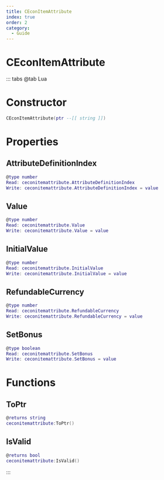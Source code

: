 ```yaml
---
title: CEconItemAttribute
index: true
order: 2
category:
  - Guide
---
```


# CEconItemAttribute

::: tabs
@tab Lua
# Constructor
```lua
CEconItemAttribute(ptr --[[ string ]])
```
# Properties
## AttributeDefinitionIndex 
```lua
@type number
Read: ceconitemattribute.AttributeDefinitionIndex
Write: ceconitemattribute.AttributeDefinitionIndex = value
```
## Value 
```lua
@type number
Read: ceconitemattribute.Value
Write: ceconitemattribute.Value = value
```
## InitialValue 
```lua
@type number
Read: ceconitemattribute.InitialValue
Write: ceconitemattribute.InitialValue = value
```
## RefundableCurrency 
```lua
@type number
Read: ceconitemattribute.RefundableCurrency
Write: ceconitemattribute.RefundableCurrency = value
```
## SetBonus 
```lua
@type boolean
Read: ceconitemattribute.SetBonus
Write: ceconitemattribute.SetBonus = value
```
# Functions
## ToPtr
```lua
@returns string
ceconitemattribute:ToPtr()
```
## IsValid
```lua
@returns bool
ceconitemattribute:IsValid()
```

:::